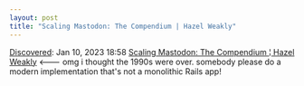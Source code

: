 ```yaml
---
layout: post
title: "Scaling Mastodon: The Compendium | Hazel Weakly"
---
```

[Discovered](http://rolandtanglao.com/2020/07/29/p1-blogthis-checkvist-list-links-to-blog/): Jan 10, 2023 18:58 [Scaling Mastodon: The Compendium ¦ Hazel Weakly](https://hazelweakly.me/blog/scaling-mastodon/#scaling-mastodon-the-compendium) <--- omg i thought the 1990s were over. somebody please do a modern implementation that's not a monolithic Rails app!
